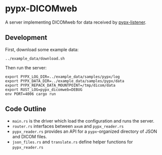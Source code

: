 # pypx-DICOMweb

A server implementing DICOMweb for data received by [pypx-listener](https://github.com/FNNDSC/pypx-listener).


## Development

First, download some example data:

```shell
../example_data/download.sh
```

Then run the server:

```shell
export PYPX_LOG_DIR=../example_data/samples/pypx/log
export PYPX_DATA_DIR=../example_data/samples/pypx/data
export PYPX_REPACK_DATA_MOUNTPOINT=/tmp/dicom/data
export RUST_LOG=pypx_dicomweb=DEBUG
env PORT=4006 cargo run
```

## Code Outline

- `main.rs` is the driver which load the configuration and runs the server.
- `router.rs` interfaces between `axum` and `pypx_reader.rs`
- `pypx_reader.rs` provides an API for a `pypx`-organized directory of JSON and DICOM files.
- `json_files.rs` and `translate.rs` define helper functions for `pypx_reader.rs`
